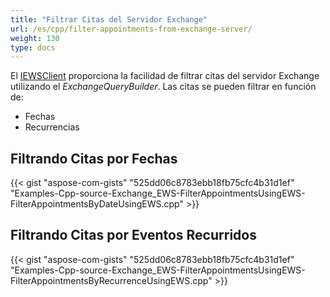 ```yaml
---
title: "Filtrar Citas del Servidor Exchange"
url: /es/cpp/filter-appointments-from-exchange-server/
weight: 130
type: docs
---
```


El [IEWSClient](https://apireference.aspose.com/email/cpp/class/aspose.email.clients.exchange.web_service.i_e_w_s_client) proporciona la facilidad de filtrar citas del servidor Exchange utilizando el *ExchangeQueryBuilder*. Las citas se pueden filtrar en función de:

- Fechas
- Recurrencias
## **Filtrando Citas por Fechas**
{{< gist "aspose-com-gists" "525dd06c8783ebb18fb75cfc4b31d1ef" "Examples-Cpp-source-Exchange_EWS-FilterAppointmentsUsingEWS-FilterAppointmentsByDateUsingEWS.cpp" >}}
## **Filtrando Citas por Eventos Recurridos**
{{< gist "aspose-com-gists" "525dd06c8783ebb18fb75cfc4b31d1ef" "Examples-Cpp-source-Exchange_EWS-FilterAppointmentsUsingEWS-FilterAppointmentsByRecurrenceUsingEWS.cpp" >}}